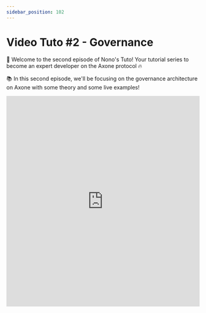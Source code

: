 ```yaml
---
sidebar_position: 102
---
```

# Video Tuto #2 - Governance

🚀 Welcome to the second episode of Nono's Tuto!
Your tutorial series to become an expert developer on the Axone protocol 🔥

📚 In this second episode, we'll be focusing on the governance architecture on Axone with some theory and some live examples!

<iframe width="100%" height="550" src="https://www.youtube.com/embed/zqqAc4PreNY" title="YouTube video player" frameborder="0" allow="accelerometer; autoplay; clipboard-write; encrypted-media; gyroscope; picture-in-picture; web-share" allowfullscreen></iframe>
